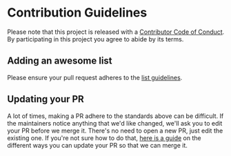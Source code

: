# Contribution Guidelines

Please note that this project is released with a
[Contributor Code of Conduct](code-of-conduct.md). By participating in this
project you agree to abide by its terms.

## Adding an awesome list

Please ensure your pull request adheres to the [list guidelines](pull_request_template.md).

## Updating your PR

A lot of times, making a PR adhere to the standards above can be difficult.
If the maintainers notice anything that we'd like changed, we'll ask you to
edit your PR before we merge it. There's no need to open a new PR, just edit
the existing one. If you're not sure how to do that,
[here is a guide](https://github.com/RichardLitt/knowledge/blob/master/github/amending-a-commit-guide.md)
on the different ways you can update your PR so that we can merge it.
    